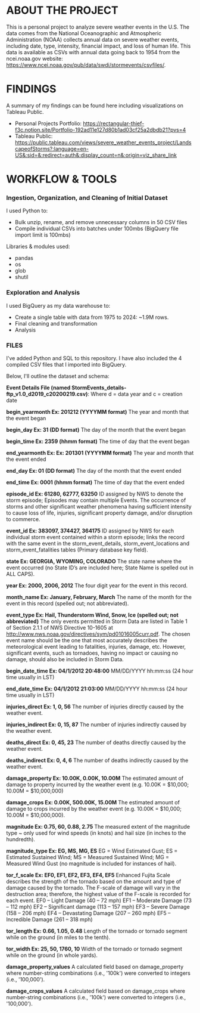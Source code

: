 # ABOUT THE PROJECT
This is a personal project to analyze severe weather events in the U.S. The data comes from the National Oceanographic and Atmospheric Administration (NOAA) collects annual data on severe weather events, including date, type, intensity, financial impact, and loss of human life. This data is available as CSVs with annual data going back to 1954 from the ncei.noaa.gov website: https://www.ncei.noaa.gov/pub/data/swdi/stormevents/csvfiles/.


# FINDINGS
A summary of my findings can be found here including visualizations on Tableau Public.
- Personal Projects Portfolio: https://rectangular-thief-f3c.notion.site/Portfolio-192ad11e127d80b1ad03cf25a2dbdb21?pvs=4
- Tableau Public: https://public.tableau.com/views/severe_weather_events_project/LandscapeofStorms?:language=en-US&:sid=&:redirect=auth&:display_count=n&:origin=viz_share_link



# WORKFLOW & TOOLS
### Ingestion, Organization, and Cleaning of Initial Dataset
I used Python to:
- Bulk unzip, rename, and remove unnecessary columns in 50 CSV files
- Compile individual CSVs into batches under 100mbs (BigQuery file import limit is 100mbs)

Libraries & modules used:
- pandas
- os
- glob
- shutil


### Exploration and Analysis
I used BigQuery as my data warehouse to:
- Create a single table with data from 1975 to 2024: ~1.9M rows.
- Final cleaning and transformation
- Analysis


### FILES
I've added Python and SQL to this repository. I have also included the 4 compiled CSV files that I imported into BigQuery.

Below, I'll outline the dataset and schema:

**Event Details File (named StormEvents_details-ftp_v1.0_d2019_c20200219.csv)**:
Where d = data year and c = creation date

**begin_yearmonth Ex: 201212 (YYYYMM format)**
The year and month that the event began

**begin_day Ex: 31 (DD format)**
The day of the month that the event began

**begin_time Ex: 2359 (hhmm format)**
The time of day that the event began

**end_yearmonth Ex: Ex: 201301 (YYYYMM format)**
The year and month that the event ended

**end_day Ex: 01 (DD format)**
The day of the month that the event ended

**end_time Ex: 0001 (hhmm format)**
The time of day that the event ended

**episode_id Ex: 61280, 62777, 63250**
ID assigned by NWS to denote the storm episode; Episodes may contain multiple Events.
The occurrence of storms and other significant weather phenomena having sufficient intensity
to cause loss of life, injuries, significant property damage, and/or disruption to commerce.

**event_id Ex: 383097, 374427, 364175**
ID assigned by NWS for each individual storm event contained within a storm episode; links
the record with the same event in the storm_event_details, storm_event_locations and
storm_event_fatalities tables (Primary database key field).

**state Ex: GEORGIA, WYOMING, COLORADO**
The state name where the event occurred (no State ID’s are included here; State Name is
spelled out in ALL CAPS).

**year Ex: 2000, 2006, 2012**
The four digit year for the event in this record.

**month_name Ex: January, February, March**
The name of the month for the event in this record (spelled out; not abbreviated).

**event_type Ex: Hail, Thunderstorm Wind, Snow, Ice (spelled out; not abbreviated)**
The only events permitted in Storm Data are listed in Table 1 of Section 2.1.1 of NWS Directive
10-1605 at http://www.nws.noaa.gov/directives/sym/pd01016005curr.pdf.
The chosen event name should be the one that most accurately describes the meteorological
event leading to fatalities, injuries, damage, etc. However, significant events, such as tornadoes,
having no impact or causing no damage, should also be included in Storm Data.

**begin_date_time Ex: 04/1/2012 20:48:00**
MM/DD/YYYY hh:mm:ss (24 hour time usually in LST)

**end_date_time Ex: 04/1/2012 21:03:00**
MM/DD/YYYY hh:mm:ss (24 hour time usually in LST)

**injuries_direct Ex: 1, 0, 56**
The number of injuries directly caused by the weather event.

**injuries_indirect Ex: 0, 15, 87**
The number of injuries indirectly caused by the weather event.

**deaths_direct Ex: 0, 45, 23**
The number of deaths directly caused by the weather event.

**deaths_indirect Ex: 0, 4, 6**
The number of deaths indirectly caused by the weather event.

**damage_property Ex: 10.00K, 0.00K, 10.00M**
The estimated amount of damage to property incurred by the weather event (e.g. 10.00K =
$10,000; 10.00M = $10,000,000)

**damage_crops Ex: 0.00K, 500.00K, 15.00M**
The estimated amount of damage to crops incurred by the weather event (e.g. 10.00K =
$10,000; 10.00M = $10,000,000).

**magnitude Ex: 0.75, 60, 0.88, 2.75**
The measured extent of the magnitude type ~ only used for wind speeds (in knots) and hail size
(in inches to the hundredth).

**magnitude_type Ex: EG, MS, MG, ES**
EG = Wind Estimated Gust; ES = Estimated Sustained Wind; MS = Measured Sustained Wind;
MG = Measured Wind Gust (no magnitude is included for instances of hail).

**tor_f_scale Ex: EF0, EF1, EF2, EF3, EF4, EF5**
Enhanced Fujita Scale describes the strength of the tornado based on the amount and type of
damage caused by the tornado. The F-scale of damage will vary in the destruction area;
therefore, the highest value of the F-scale is recorded for each event.
  EF0 – Light Damage (40 – 72 mph)
  EF1 – Moderate Damage (73 – 112 mph)
  EF2 – Significant damage (113 – 157 mph)
  EF3 – Severe Damage (158 – 206 mph)
  EF4 – Devastating Damage (207 – 260 mph)
  EF5 – Incredible Damage (261 – 318 mph)

**tor_length Ex: 0.66, 1.05, 0.48**
Length of the tornado or tornado segment while on the ground (in miles to the tenth).

**tor_width Ex: 25, 50, 1760, 10**
Width of the tornado or tornado segment while on the ground (in whole yards).

**damage_property_values**
A calculated field based on damage_property where number-string combinations (i.e., '100k') were converted to integers (i.e., '100,000').

**damage_crops_values**
A calculated field based on damage_crops where number-string combinations (i.e., '100k') were converted to integers (i.e., '100,000').



